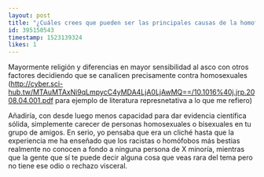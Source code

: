 ```yaml
---
layout: post
title: "¿Cuáles crees que pueden ser las principales causas de la homofobia?"
id: 395150543
timestamp: 1523139324
likes: 1
---
```


 Mayormente religión y diferencias en mayor sensibilidad al asco con otros factores decidiendo que se canalicen precisamente contra homosexuales (<http://cyber.sci-hub.tw/MTAuMTAxNi9qLmpycC4yMDA4LjA0LjAwMQ==/10.1016%40j.jrp.2008.04.001.pdf> para ejemplo de literatura represnetativa a lo que me refiero)

Añadiría, con desde luego menos capacidad para dar evidencia científica sólida, simplemente carecer de personas homosexuales o bisexuales en tu grupo de amigos. En serio, yo pensaba que era un cliché hasta que la experiencia me ha enseñado que los racistas o homófobos más bestias realmente no conocen a fondo a ninguna persona de X minoría, mientras que la gente que sí te puede decir alguna cosa que veas rara del tema pero no tiene ese odio o rechazo visceral.